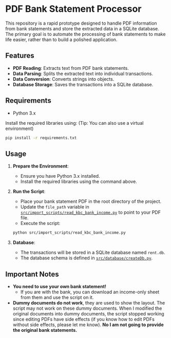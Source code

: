 # PDF Bank Statement Processor

This repository is a rapid prototype designed to handle PDF information from bank statements and store the extracted data in a SQLite database. The primary goal is to automate the processing of bank statements to make life easier, rather than to build a polished application.

## Features

- **PDF Reading**: Extracts text from PDF bank statements.
- **Data Parsing**: Splits the extracted text into individual transactions.
- **Data Conversion**: Converts strings into objects.
- **Database Storage**: Saves the transactions into a SQLite database.

## Requirements

- Python 3.x

Install the required libraries using:
(Tip: You can also use a virtual environment)

```sh
pip install -r requirements.txt
```

## Usage

1. **Prepare the Environment**:
   - Ensure you have Python 3.x installed.
   - Install the required libraries using the command above.

2. **Run the Script**:
   - Place your bank statement PDF in the root directory of the project.
   - Update the `file_path` variable in [`src/import_scripts/read_kbc_bank_income.py`](src/import_scripts/read_kbc_bank_income.py) to point to your PDF file.
   - Execute the script:

   ```sh
   python src/import_scripts/read_kbc_bank_income.py
   ```

3. **Database**:
   - The transactions will be stored in a SQLite database named `rent.db`.
   - The database schema is defined in [`src/database/createDb.py`](src/database/createDb.py).


## Important Notes

- **You need to use your own bank statement!** 
    - If you are with the bank, you can download an income-only sheet from them and use the script on it.
- **Dummy documents do not work**, they are used to show the layout. The script may not work on these dummy documents. When I modified the original documents into dummy documents, the script stopped working since editing PDFs have side effects (if you know how to edit PDFs without side effects, please let me know). **No I am not going to provide the original bank statements.**
